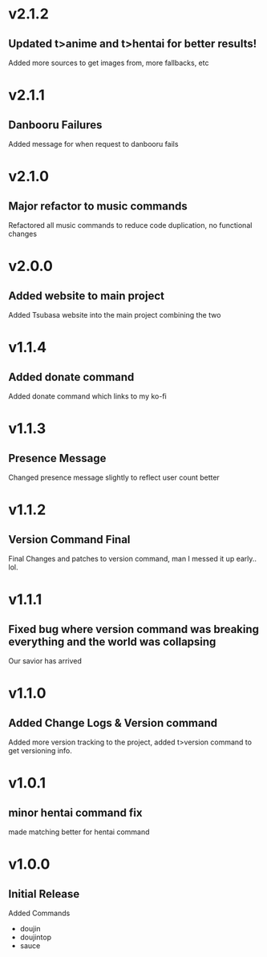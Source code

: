 # v2.1.2
## Updated t>anime and t>hentai for better results!

Added more sources to get images from, more fallbacks, etc

# v2.1.1
## Danbooru Failures

Added message for when request to danbooru fails

# v2.1.0
## Major refactor to music commands

Refactored all music commands to reduce code duplication, no functional changes

# v2.0.0
## Added website to main project

Added Tsubasa website into the main project combining the two

# v1.1.4
## Added donate command

Added donate command which links to my ko-fi

# v1.1.3
## Presence Message

Changed presence message slightly to reflect user count better

# v1.1.2
## Version Command Final

Final Changes and patches to version command, man I messed it up early.. lol.

# v1.1.1
## Fixed bug where version command was breaking everything and the world was collapsing

Our savior has arrived

# v1.1.0
## Added Change Logs & Version command

Added more version tracking to the project, added t>version command to get versioning info.

# v1.0.1
## minor hentai command fix

made matching better for hentai command

# v1.0.0
## Initial Release
Added Commands
* doujin
* doujintop
* sauce

